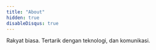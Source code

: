 ```yaml
---
title: "About"
hidden: true
disableDisqus: true
---
```


Rakyat biasa. Tertarik dengan teknologi, dan komunikasi.